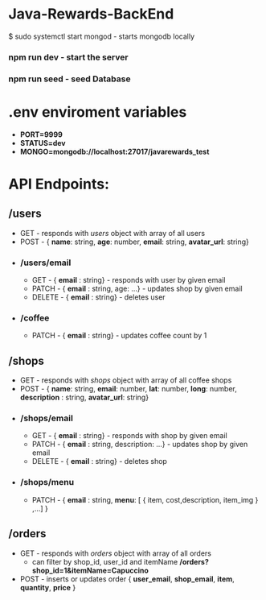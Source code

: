 # Java-Rewards-BackEnd

$ sudo systemctl start mongod - starts mongodb locally

### npm run dev - start the server
### npm run seed - seed Database

# .env enviroment variables
- **PORT=9999**
- **STATUS=dev**
- **MONGO=mongodb://localhost:27017/javarewards_test**


# API Endpoints:

## /users
- GET - responds with *users* object with array of all users
- POST - { **name**: string, **age**: number, **email**: string, **avatar_url**: string}
- ### /users/email
    - GET - { **email** : string} - responds with user by given email
    - PATCH - { **email** : string, age: ...} - updates shop by given email
    - DELETE - { **email** : string} - deletes user
- ### /coffee
    - PATCH - { **email** : string} - updates coffee count by 1
## /shops
- GET - responds with *shops* object with array of all coffee shops
- POST - { **name**: string, **email**: number, **lat**: number, **long**: number, **description** : string, **avatar_url**: string}
- ### /shops/email
    - GET - { **email** : string} - responds with shop by given email
    - PATCH - { **email** : string, description: ...} - updates shop by given email
    - DELETE - { **email** : string} - deletes shop
- ### /shops/menu
    - PATCH - { **email** : string, **menu**: [ { item, cost,description, item_img } ,...] }
## /orders
- GET - responds with *orders* object with array of all orders
    - can filter by shop_id, user_id and itemName **/orders?shop_id=1&itemName=Capuccino**
- POST - inserts or updates order { **user_email**, **shop_email**, **item**, **quantity**, **price** } 